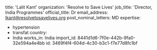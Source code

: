 title: 'Lalit Kant'
organization: 'Resolve to Save Lives'
job_title: 'Director, India Programmes'
official_title: Dr
email_address: lkant@resolvetosavelives.org
post_nominal_letters: MD
expertise:
  - hypertension
  - transfat
country:
  - India
works_in: India
import_id: 8441d1d6-7f0e-442b-9fa0-32e594a4e4bb
id: 3469f4f4-604d-4c30-b3c1-f7e77d8fc1bf
